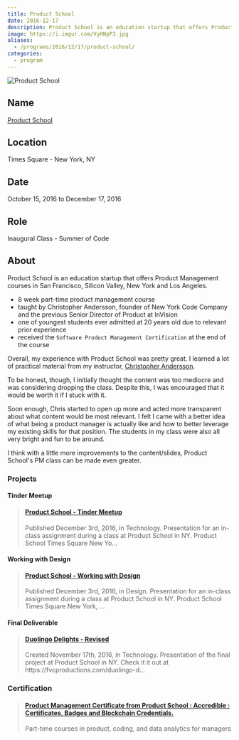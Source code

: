 ```yaml
---
title: Product School
date: 2016-12-17
description: Product School is an education startup that offers Product Management courses in San Francisco, Silicon Valley, New York and Los Angeles.
image: https://i.imgur.com/VyHNpP3.jpg
aliases:
  - /programs/2016/12/17/product-school/
categories:
  - program
---
```


![Product School](https://cdn.evbuc.com/eventlogos/110662633/pslogoeventimage.png)

## Name

[Product School](https://productschool.com)

## Location

Times Square - New York, NY

## Date

October 15, 2016 to December 17, 2016

## Role

Inaugural Class - Summer of Code

## About

Product School is an education startup that offers Product Management courses in San Francisco, Silicon Valley, New York and Los Angeles.

- 8 week part-time product management course
- taught by Christopher Andersson, founder of New York Code Company and the previous Senior Director of Product at InVision
- one of youngest students ever admitted at 20 years old due to relevant prior experience
- received the `Software Product Management Certification` at the end of the course

Overall, my experience with Product School was pretty great. I learned a lot of practical material from my instructor, [Christopher Andersson](https://linkedin.com/in/christopherandersson).

To be honest, though, I initially thought the content was too mediocre and was considering dropping the class. Despite this, I was encouraged that it would be worth it if I stuck with it.

Soon enough, Chris started to open up more and acted more transparent about what content would be most relevant. I felt I came with a better idea of what being a product manager is actually like and how to better leverage my existing skills for that position. The students in my class were also all very bright and fun to be around.

I think with a little more improvements to the content/slides, Product School's PM class can be made even greater.

### Projects

#### Tinder Meetup

<blockquote class="embedly-card"><h4><a href="https://www.slideshare.net/FVCproductions/product-school-tinder-meetup">Product School - Tinder Meetup</a></h4><p>Published December 3rd, 2016, in Technology. Presentation for an in-class assignment during a class at Product School in NY. Product School Times Square New Yo...</p></blockquote>
<script async src="//cdn.embedly.com/widgets/platform.js" charset="UTF-8"></script>

#### Working with Design

<blockquote class="embedly-card"><h4><a href="https://www.slideshare.net/FVCproductions/product-school-working-with-design">Product School - Working with Design</a></h4><p>Published December 3rd, 2016, in Design. Presentation for an in-class assignment during a class at Product School in NY. Product School Times Square New York, ...</p></blockquote>
<script async src="//cdn.embedly.com/widgets/platform.js" charset="UTF-8"></script>

#### Final Deliverable

<blockquote class="embedly-card"><h4><a href="https://www.slideshare.net/FVCproductions/duolingo-delights-revised">Duolingo Delights - Revised</a></h4><p>Created November 17th, 2016, in Technology. Presentation of the final project at Product School in NY. Check it it out at https://fvcproductions.com/duolingo-d...</p></blockquote>
<script async src="//cdn.embedly.com/widgets/platform.js" charset="UTF-8"></script>

### Certification

<blockquote class="embedly-card"><h4><a href="https://certificate.productschool.com/y9ql6ifd">Product Management Certificate from Product School : Accredible : Certificates, Badges and Blockchain Credentials.</a></h4><p>Part-time courses in product, coding, and data analytics for managers</p></blockquote>
<script async src="//cdn.embedly.com/widgets/platform.js" charset="UTF-8"></script>
